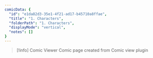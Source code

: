 ```yaml
---
comicData: {
  "id": "e1da82d3-35e1-4f21-ad17-b45710a8ffae",
  "title": "1. Characters",
  "folderPath": "1. Characters",
  "displayMode": "vertical",
  "notes": []
}
---
```


> [!info] Comic Viewer
> Comic page created from Comic view plugin
